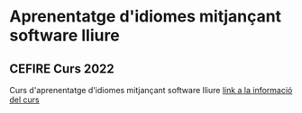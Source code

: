 # Aprenentatge d'idiomes mitjançant  software lliure
## CEFIRE Curs 2022
Curs d'aprenentatge d'idiomes mitjançant software lliure
[link a la informació del curs](http://cefire.edu.gva.es/sfp/index.php?seccion=edicion&id=10054289)
